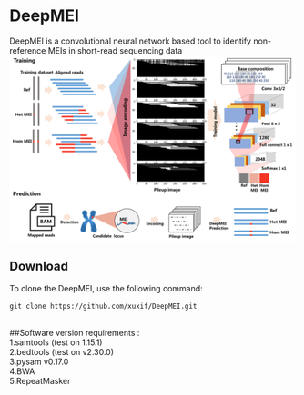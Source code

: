 # DeepMEI
DeepMEI is a convolutional neural network based tool to identify non-reference MEIs in short-read sequencing data
<br/>
![This is an image](https://github.com/xuxif/DeepMEI/blob/main/workflow.png)
<br/>
## Download<br/>
To clone the DeepMEI, use the following command:<br/>
```
git clone https://github.com/xuxif/DeepMEI.git
```
<br />
##Software version requirements :<br />
1.samtools (test on 1.15.1)<br />
2.bedtools (test on v2.30.0)<br />
3.pysam v0.17.0<br />
4.BWA<br />
5.RepeatMasker<br />
</br>
